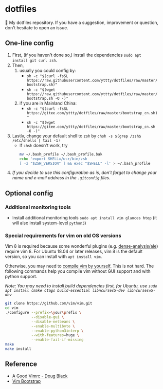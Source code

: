 # dotfiles
💾 My dotfiles repository. If you have a suggestion, improvement or question, don't hesitate to open an issue.

## One-line config

1. First, (if you haven't done so,) install the dependencies ```sudo apt install git curl zsh```.
2. Then,
    1. usually you could config by:
        - ```sh -c "$(curl -fsSL https://raw.githubusercontent.com/yttty/dotfiles/raw/master/bootstrap.sh)"```
        - ```sh -c "$(wget https://raw.githubusercontent.com/yttty/dotfiles/raw/master/bootstrap.sh -O -)"```
    2. if you are in Mainland China:
        - ```sh -c "$(curl -fsSL https://gitee.com/yttty/dotfiles/raw/master/bootstrap_cn.sh)"```
        - ```sh -c "$(wget https://gitee.com/yttty/dotfiles/raw/master/bootstrap_cn.sh -O -)"```
3. Lastly, change your default shell to `zsh` by ```chsh -s $(grep /zsh$ /etc/shells | tail -1)```
    - If `chsh` doesn't work, try
        ```bash
        mv ~/.bash_profile ~/.bash_profile.bak
        echo 'export SHELL=/usr/bin/zsh
        [ -z "$ZSH_VERSION" ] && exec "$SHELL" -l' > ~/.bash_profile
        ```
4. *If you decide to use this configuration as is, don't forget to change your name and e-mail address in the `.gitconfig` files.*

## Optional config

### Additional monitoring tools

- Install additional monitoring tools ```sudo apt install vim glances htop``` (it will also install system-level ```python3```)

### Special requirements for vim on old OS versions

Vim 8 is required because some wonderful plugins (e.g. [dense-analysis/ale](https://github.com/dense-analysis/ale)) require vim 8. For Ubuntu 18.04 or later releases, vim 8 is the default version, so you can install with ```apt install vim```.

Otherwise, you may need to [compile vim by yourself](https://github.com/Valloric/YouCompleteMe/wiki/Building-Vim-from-source). This is not hard. The following commands help you compile vim without GUI support and with python support.

*Note: You may need to install build dependencies first, for Ubuntu, use ```sudo apt install cmake ctags build-essential libncurses5-dev libncursesw5-dev```*

```bash
git clone https://github.com/vim/vim.git
cd vim
./configure --prefix=\your\prefix \
            --disable-gui \
            --disable-netbeans \
            --enable-multibyte \
            --enable-python3interp \
            --with-features=huge \
            --enable-fail-if-missing
make
make install
```

## Reference
- [A Good Vimrc - Doug Black](https://dougblack.io/words/a-good-vimrc.html)
- [Vim Bootstrap](http://vim-bootstrap.com)
